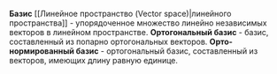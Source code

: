 **Базис** [[Линейное пространство (Vector space)|линейного пространства]] - упорядоченное множество линейно независимых векторов в линейном пространстве. **Ортогональный базис** - базис, составленный из попарно ортогональных векторов. **Орто-нормированный базис** - ортогональный базис, составленный из векторов, имеющих длину равную единице.